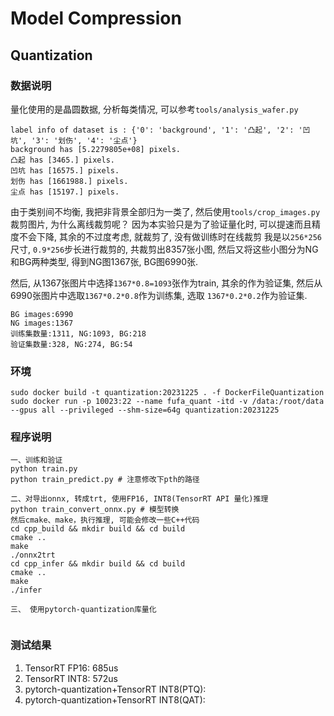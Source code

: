 # Model Compression
## Quantization
### 数据说明
量化使用的是晶圆数据, 分析每类情况, 可以参考`tools/analysis_wafer.py`
```shell
label info of dataset is : {'0': 'background', '1': '凸起', '2': '凹坑', '3': '划伤', '4': '尘点'}
background has [5.2279805e+08] pixels.
凸起 has [3465.] pixels.
凹坑 has [16575.] pixels.
划伤 has [1661988.] pixels.
尘点 has [15197.] pixels.
```
由于类别间不均衡, 我把非背景全部归为一类了, 然后使用`tools/crop_images.py`裁剪图片, 为什么离线裁剪呢？
因为本实验只是为了验证量化时, 可以提速而且精度不会下降, 其余的不过度考虑, 就裁剪了, 没有做训练时在线裁剪
我是以`256*256`尺寸, `0.9*256`步长进行裁剪的, 共裁剪出8357张小图, 然后又将这些小图分为NG和BG两种类型, 
得到NG图1367张, BG图6990张.

然后, 从1367张图片中选择`1367*0.8=1093`张作为train, 其余的作为验证集, 然后从6990张图片中选取`1367*0.2*0.8`作为训练集, 选取
`1367*0.2*0.2`作为验证集.
```shell
BG images:6990
NG images:1367
训练集数量:1311, NG:1093, BG:218
验证集数量:328, NG:274, BG:54
```

### 环境
```shell
sudo docker build -t quantization:20231225 . -f DockerFileQuantization
sudo docker run -p 10023:22 --name fufa_quant -itd -v /data:/root/data --gpus all --privileged --shm-size=64g quantization:20231225
```

### 程序说明
```shell
一、训练和验证
python train.py
python train_predict.py # 注意修改下pth的路径

二、对导出onnx, 转成trt, 使用FP16, INT8(TensorRT API 量化)推理
python train_convert_onnx.py # 模型转换
然后cmake、make，执行推理, 可能会修改一些C++代码
cd cpp_build && mkdir build && cd build
cmake ..
make
./onnx2trt
cd cpp_infer && mkdir build && cd build
cmake ..
make
./infer

三、 使用pytorch-quantization库量化


```
### 测试结果
1. TensorRT FP16: 685us
2. TensorRT INT8: 572us
3. pytorch-quantization+TensorRT INT8(PTQ):
4. pytorch-quantization+TensorRT INT8(QAT):
